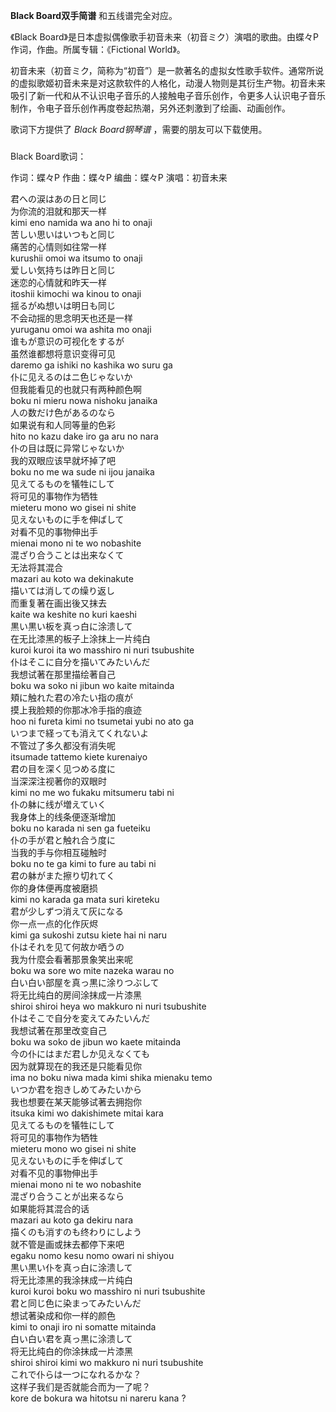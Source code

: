 

**Black Board双手简谱** 和五线谱完全对应。  
  
《Black Board》是日本虚拟偶像歌手初音未来（初音ミク）演唱的歌曲。由蝶々P作词，作曲。所属专辑：《Fictional World》。  
  
初音未来（初音ミク，简称为“初音”）是一款著名的虚拟女性歌手软件。通常所说的虚拟歌姬初音未来是对这款软件的人格化，动漫人物则是其衍生产物。初音未来吸引了新一代和从不认识电子音乐的人接触电子音乐创作，令更多人认识电子音乐制作，令电子音乐创作再度卷起热潮，另外还刺激到了绘画、动画创作。  
  
歌词下方提供了 _Black Board钢琴谱_ ，需要的朋友可以下载使用。

###  
Black Board歌词：

作词：蝶々P 作曲：蝶々P 编曲：蝶々P 演唱：初音未来

  
君への涙はあの日と同じ  
为你流的泪就和那天一样  
kimi eno namida wa ano hi to onaji  
苦しい思いはいつもと同じ  
痛苦的心情则如往常一样  
kurushii omoi wa itsumo to onaji  
爱しい気持ちは昨日と同じ  
迷恋的心情就和昨天一样  
itoshii kimochi wa kinou to onaji  
揺るがぬ想いは明日も同じ  
不会动摇的思念明天也还是一样  
yuruganu omoi wa ashita mo onaji  
谁もが意识の可视化をするが  
虽然谁都想将意识变得可见  
daremo ga ishiki no kashika wo suru ga  
仆に见えるのはニ色じゃないか  
但我能看见的也就只有两种颜色啊  
boku ni mieru nowa nishoku janaika  
人の数だけ色があるのなら  
如果说有和人同等量的色彩  
hito no kazu dake iro ga aru no nara  
仆の目は既に异常じゃないか  
我的双眼应该早就坏掉了吧  
boku no me wa sude ni ijou janaika  
见えてるものを犠牲にして  
将可见的事物作为牺牲  
mieteru mono wo gisei ni shite  
见えないものに手を伸ばして  
对看不见的事物伸出手  
mienai mono ni te wo nobashite  
混ざり合うことは出来なくて  
无法将其混合  
mazari au koto wa dekinakute  
描いては消しての缲り返し  
而重复著在画出後又抹去  
kaite wa keshite no kuri kaeshi  
黒い黒い板を真っ白に涂溃して  
在无比漆黑的板子上涂抹上一片纯白  
kuroi kuroi ita wo masshiro ni nuri tsubushite  
仆はそこに自分を描いてみたいんだ  
我想试著在那里描绘著自己  
boku wa soko ni jibun wo kaite mitainda  
頬に触れた君の冷たい指の痕が  
摸上我脸颊的你那冰冷手指的痕迹  
hoo ni fureta kimi no tsumetai yubi no ato ga  
いつまで経っても消えてくれないよ  
不管过了多久都没有消失呢  
itsumade tattemo kiete kurenaiyo  
君の目を深く见つめる度に  
当深深注视著你的双眼时  
kimi no me wo fukaku mitsumeru tabi ni  
仆の躰に线が増えていく  
我身体上的线条便逐渐增加  
boku no karada ni sen ga fueteiku  
仆の手が君と触れ合う度に  
当我的手与你相互碰触时  
boku no te ga kimi to fure au tabi ni  
君の躰がまた擦り切れてく  
你的身体便再度被磨损  
kimi no karada ga mata suri kireteku  
君が少しずつ消えて灰になる  
你一点一点的化作灰烬  
kimi ga sukoshi zutsu kiete hai ni naru  
仆はそれを见て何故か哂うの  
我为什麼会看著那景象笑出来呢  
boku wa sore wo mite nazeka warau no  
白い白い部屋を真っ黒に涂りつぶして  
将无比纯白的房间涂抹成一片漆黑  
shiroi shiroi heya wo makkuro ni nuri tsubushite  
仆はそこで自分を変えてみたいんだ  
我想试著在那里改变自己  
boku wa soko de jibun wo kaete mitainda  
今の仆にはまだ君しか见えなくても  
因为就算现在的我还是只能看见你  
ima no boku niwa mada kimi shika mienaku temo  
いつか君を抱きしめてみたいから  
我也想要在某天能够试著去拥抱你  
itsuka kimi wo dakishimete mitai kara  
见えてるものを犠牲にして  
将可见的事物作为牺牲  
mieteru mono wo gisei ni shite  
见えないものに手を伸ばして  
对看不见的事物伸出手  
mienai mono ni te wo nobashite  
混ざり合うことが出来るなら  
如果能将其混合的话  
mazari au koto ga dekiru nara  
描くのも消すのも终わりにしよう  
就不管是画或抹去都停下来吧  
egaku nomo kesu nomo owari ni shiyou  
黒い黒い仆を真っ白に涂溃して  
将无比漆黑的我涂抹成一片纯白  
kuroi kuroi boku wo masshiro ni nuri tsubushite  
君と同じ色に染まってみたいんだ  
想试著染成和你一样的颜色  
kimi to onaji iro ni somatte mitainda  
白い白い君を真っ黒に涂溃して  
将无比纯白的你涂抹成一片漆黑  
shiroi shiroi kimi wo makkuro ni nuri tsubushite  
これで仆らは一つになれるかな？  
这样子我们是否就能合而为一了呢？  
kore de bokura wa hitotsu ni nareru kana ?

